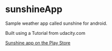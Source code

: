 # sunshineApp
Sample weather app called sunshine for android.

Built using a Tutorial from udacity.com

[Sunshine app on the Play Store](https://play.google.com/store/apps/details?id=com.gmail.KludgeWorks.sunshine.app)
